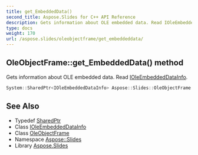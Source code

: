 ```yaml
---
title: get_EmbeddedData()
second_title: Aspose.Slides for C++ API Reference
description: Gets information about OLE embedded data. Read IOleEmbeddedDataInfo.
type: docs
weight: 170
url: /aspose.slides/oleobjectframe/get_embeddeddata/
---
```

## OleObjectFrame::get_EmbeddedData() method


Gets information about OLE embedded data. Read [IOleEmbeddedDataInfo](../../ioleembeddeddatainfo/).

```cpp
System::SharedPtr<IOleEmbeddedDataInfo> Aspose::Slides::OleObjectFrame::get_EmbeddedData() override
```

## See Also

* Typedef [SharedPtr](../../../system/sharedptr/)
* Class [IOleEmbeddedDataInfo](../../ioleembeddeddatainfo/)
* Class [OleObjectFrame](../)
* Namespace [Aspose::Slides](../../)
* Library [Aspose.Slides](../../../)